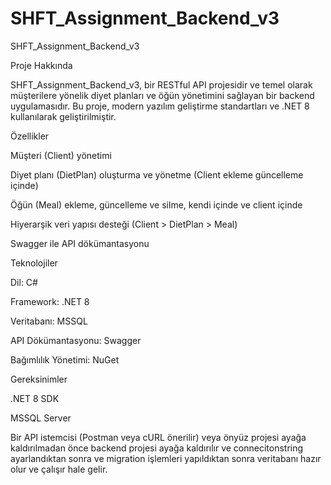 # SHFT_Assignment_Backend_v3
SHFT_Assignment_Backend_v3

Proje Hakkında

SHFT_Assignment_Backend_v3, bir RESTful API projesidir ve temel olarak müşterilere yönelik diyet planları ve öğün yönetimini sağlayan bir backend uygulamasıdır. Bu proje, modern yazılım geliştirme standartları ve .NET 8 kullanılarak geliştirilmiştir.

Özellikler

Müşteri (Client) yönetimi

Diyet planı (DietPlan) oluşturma ve yönetme (Client ekleme güncelleme içinde)

Öğün (Meal) ekleme, güncelleme ve silme, kendi içinde ve client içinde

Hiyerarşik veri yapısı desteği (Client > DietPlan > Meal)

Swagger ile API dökümantasyonu

Teknolojiler

Dil: C#

Framework: .NET 8

Veritabanı: MSSQL

API Dökümantasyonu: Swagger

Bağımlılık Yönetimi: NuGet

Gereksinimler

.NET 8 SDK

MSSQL Server

Bir API istemcisi (Postman veya cURL önerilir)
veya önyüz projesi ayağa kaldırılmadan önce backend projesi ayağa kaldırılır ve connecitonstring ayarlandıktan sonra ve migration işlemleri yapıldıktan sonra veritabanı hazır olur ve çalışır hale gelir.
